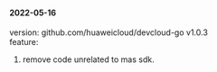 #### 2022-05-16
version: github.com/huaweicloud/devcloud-go v1.0.3  
feature:
1. remove code unrelated to mas sdk.